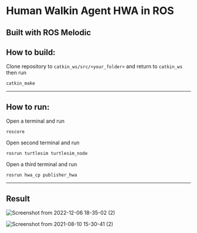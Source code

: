 # Human Walkin Agent HWA in ROS
Built with ROS Melodic
---

## How to build:
Clone repository to `catkin_ws/src/<your_folder>` and return to `catkin_ws` then run
```
catkin_make
```
---

## How to run:
Open a terminal and run
```
roscore
```
Open second terminal and run
```
rosrun turtlesim turtlesim_node
```
Open a third terminal and run
```
rosrun hwa_cp publisher_hwa
```
---

## Result

![Screenshot from 2022-12-06 18-35-02 (2)](https://user-images.githubusercontent.com/66317048/205975684-6ccc6a7a-e7f4-4393-8b15-6e5f56d60cb0.png)

![Screenshot from 2021-08-10 15-30-41 (2)](https://user-images.githubusercontent.com/66317048/205975708-b6f1b99a-6fce-4838-8477-61b94950c574.png)

